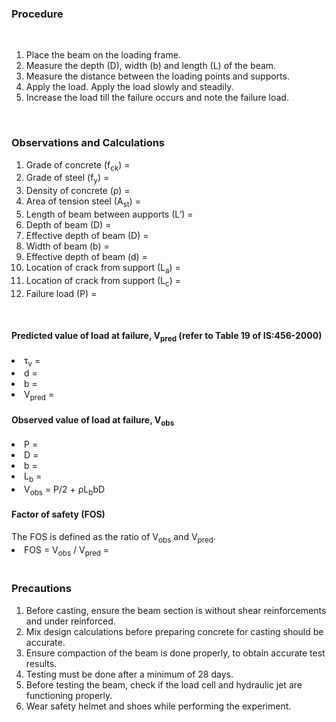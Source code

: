 <h3>Procedure</h3>
<br>
<ol>
<li>Place the beam on the loading frame.</li>
<li>Measure the depth (D), width (b) and length (L) of the beam. </li>
<li>Measure the distance between the loading points and supports.</li>
<li>Apply the load. Apply the load slowly and steadily.</li>
<li>Increase the load till the failure occurs and note the failure load.</li>
</ol>

<br>
<h3>Observations and Calculations</h3>
<ol>
<li>Grade of concrete (f<sub>ck</sub>)                               =</li>
<li>Grade of steel (f<sub>y</sub>)                                   =</li>
<li>Density of concrete (ρ)                                   =</li>
<li>Area of tension steel (A<sub>st</sub>)                            =</li>
<li>Length of beam between aupports (L’)                 =</li>
<li>Depth of beam (D)                                      =</li>
<li>Effective depth of beam (D)                                      =</li>
<li>Width of beam (b)                                      =</li>
<li>Effective depth of beam (d)                           =</li>
<li>Location of crack from support (L<sub>a</sub>)                       =</li>
<li>Location of crack from support (L<sub>c</sub>)                       =</li>
<li>Failure load (P)                       =</li>
</ol>

<br>
<h4>Predicted value of load at failure, V<sub>pred</sub>  (refer to Table 19 of IS:456-2000)</h4>
<li>τ<sub>v</sub> = </li>
<li>d = </li>
<li>b = </li>
<li>V<sub>pred</sub> =</li> 

<h4>Observed value of load at failure, V<sub>obs</sub></h4>
<li>P = </li>
<li>D = </li>
<li>b = </li>
<li>L<sub>b</sub> = </li>
<li>V<sub>obs</sub> = P/2 + ρL<sub>b</sub>bD</li>

<h4>Factor of safety (FOS)</h4>
The FOS is defined as the ratio of V<sub>obs</sub> and V<sub>pred</sub>.
<li>FOS = V<sub>obs</sub> / V<sub>pred</sub> = </li>
<br>
<h3>Precautions</h3>
<ol>
<li>Before casting, ensure the beam section is without shear reinforcements and under reinforced.</li>
<li>Mix design calculations before preparing concrete for casting should be accurate.</li>
<li>Ensure compaction of the beam is done properly, to obtain accurate test results.</li>
<li>Testing must be done after a minimum of 28 days.</li>
<li>Before testing the beam, check if the load cell and hydraulic jet are functioning properly.</li>
<li>Wear safety helmet and shoes while performing the experiment.</li>

</ol>
<br>
